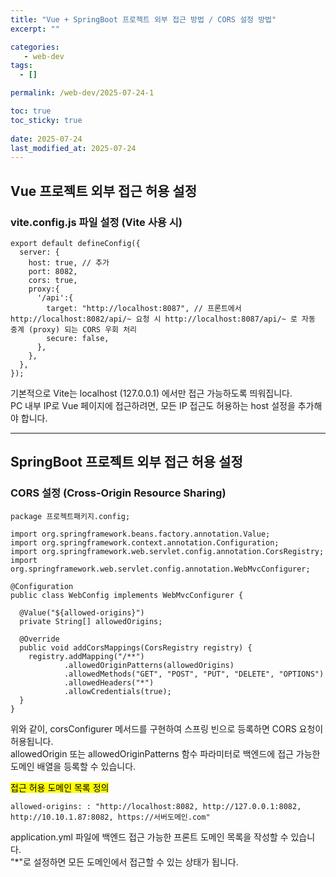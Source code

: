 ```yaml
---
title: "Vue + SpringBoot 프로젝트 외부 접근 방법 / CORS 설정 방법"
excerpt: ""

categories:
   - web-dev
tags:
  - []

permalink: /web-dev/2025-07-24-1

toc: true
toc_sticky: true
 
date: 2025-07-24
last_modified_at: 2025-07-24
---
```


## Vue 프로젝트 외부 접근 허용 설정

### vite.config.js 파일 설정 (Vite 사용 시)
```
export default defineConfig({
  server: {
    host: true, // 추가
    port: 8082,
    cors: true,
    proxy:{
      '/api':{
        target: "http://localhost:8087", // 프론트에서 http://localhost:8082/api/~ 요청 시 http://localhost:8087/api/~ 로 자동 중계 (proxy) 되는 CORS 우회 처리
        secure: false,
      },
    },
  },
});
```
기본적으로 Vite는 localhost (127.0.0.1) 에서만 접근 가능하도록 띄워집니다.  
PC 내부 IP로 Vue 페이지에 접근하려면, 모든 IP 접근도 허용하는 host 설정을 추가해야 합니다.

---

## SpringBoot 프로젝트 외부 접근 허용 설정

### CORS 설정 (Cross-Origin Resource Sharing)
```
package 프로젝트패키지.config;

import org.springframework.beans.factory.annotation.Value;
import org.springframework.context.annotation.Configuration;
import org.springframework.web.servlet.config.annotation.CorsRegistry;
import org.springframework.web.servlet.config.annotation.WebMvcConfigurer;

@Configuration
public class WebConfig implements WebMvcConfigurer {

  @Value("${allowed-origins}")
  private String[] allowedOrigins;

  @Override
  public void addCorsMappings(CorsRegistry registry) {
    registry.addMapping("/**")
            .allowedOriginPatterns(allowedOrigins)
            .allowedMethods("GET", "POST", "PUT", "DELETE", "OPTIONS")
            .allowedHeaders("*")
            .allowCredentials(true);
  }
}

```
위와 같이, corsConfigurer 메서드를 구현하여 스프링 빈으로 등록하면 CORS 요청이 허용됩니다.  
allowedOrigin 또는 allowedOriginPatterns 함수 파라미터로 백엔드에 접근 가능한 도메인 배열을 등록할 수 있습니다.

<mark>접근 허용 도메인 목록 정의</mark>
```
allowed-origins: : "http://localhost:8082, http://127.0.0.1:8082, http://10.10.1.87:8082, https://서버도메인.com"
```
application.yml 파일에 백엔드 접근 가능한 프론트 도메인 목록을 작성할 수 있습니다.  
"*"로 설정하면 모든 도메인에서 접근할 수 있는 상태가 됩니다.
